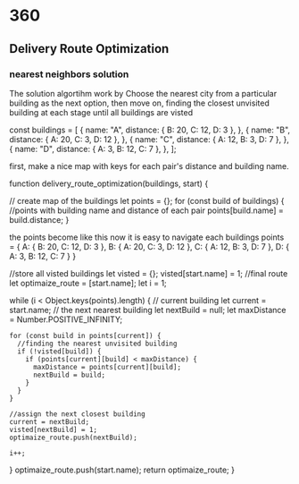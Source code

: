 # 360
## Delivery Route Optimization

### nearest neighbors solution

The solution algortihm work by Choose the nearest city from a particular building as the next option, then move on, finding the closest unvisited building at each stage until  all buildings are visted 

 

const buildings = [
  {
    name: "A",
    distance: { B: 20, C: 12, D: 3 },
  },
  {
    name: "B",
    distance: { A: 20, C: 3, D: 12 },
  },
  {
    name: "C",
    distance: { A: 12, B: 3, D: 7 },
  },
  {
    name: "D",
    distance: { A: 3, B: 12, C: 7 },
  },
];

first, make a nice map with keys for each pair's distance and building name.

function delivery_route_optimization(buildings, start) {

  // create map of the buildings
  let points = {};
  for (const build of buildings) {
    //points with building name and distance of each pair
    points[build.name] = build.distance;
  }
  
 the points become like this now it is easy to navigate each buildings
 points = {
  A: { B: 20, C: 12, D: 3 },
  B: { A: 20, C: 3, D: 12 },
  C: { A: 12, B: 3, D: 7 },
  D: { A: 3, B: 12, C: 7 }
}
  
  

  //store all visted buildings
  let visted = {};
  visted[start.name] = 1;
  //final route
  let optimaize_route = [start.name];
  let i = 1;

  while (i < Object.keys(points).length) {
    // current building
    let current = start.name;
    // the next nearest building
    let nextBuild = null;
    let maxDistance = Number.POSITIVE_INFINITY;

    for (const build in points[current]) {
      //finding the nearest unvisited building
      if (!visted[build]) {
        if (points[current][build] < maxDistance) {
          maxDistance = points[current][build];
          nextBuild = build;
        }
      }
    }

    //assign the next closest building
    current = nextBuild;
    visted[nextBuild] = 1;
    optimaize_route.push(nextBuild);

    i++;
  }
  optimaize_route.push(start.name);
  return optimaize_route;
}

 

